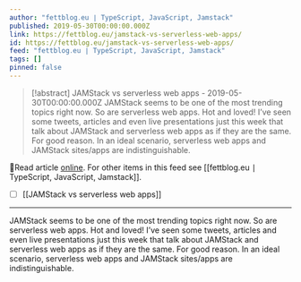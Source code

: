 ```yaml
---
author: "fettblog․eu ∣ TypeScript, JavaScript, Jamstack"
published: 2019-05-30T00:00:00.000Z
link: https://fettblog.eu/jamstack-vs-serverless-web-apps/
id: https://fettblog.eu/jamstack-vs-serverless-web-apps/
feed: "fettblog․eu ∣ TypeScript, JavaScript, Jamstack"
tags: []
pinned: false
---
```

> [!abstract] JAMStack vs serverless web apps - 2019-05-30T00:00:00.000Z
> JAMStack seems to be one of the most trending topics right now. So are serverless web apps. Hot and loved! I’ve seen some tweets, articles and even live presentations just this week that talk about JAMStack and serverless web apps as if they are the same. For good reason. In an ideal scenario, serverless web apps and JAMStack sites/apps are indistinguishable.

🔗Read article [online](https://fettblog.eu/jamstack-vs-serverless-web-apps/). For other items in this feed see [[fettblog․eu ∣ TypeScript, JavaScript, Jamstack]].

- [ ] [[JAMStack vs serverless web apps]]
- - -
JAMStack seems to be one of the most trending topics right now. So are serverless web apps. Hot and loved! I’ve seen some tweets, articles and even live presentations just this week that talk about JAMStack and serverless web apps as if they are the same. For good reason. In an ideal scenario, serverless web apps and JAMStack sites/apps are indistinguishable.
